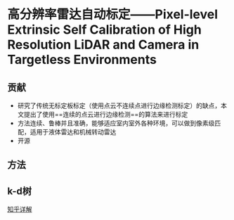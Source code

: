 # 高分辨率雷达自动标定——Pixel-level Extrinsic Self Calibration of High Resolution LiDAR and Camera in Targetless Environments

## 贡献

* 研究了传统无标定板标定（使用点云不连续点进行边缘检测标定）的缺点，本文提出了使用==连续的点云进行边缘检测==的算法来进行标定
* 方法连续、鲁棒并且准确，能够适应室内室外各种环境，可以做到像素级匹配，适用于液体雷达和机械转动雷达
* 开源

## 方法





## k-d树

[知乎详解](https://zhuanlan.zhihu.com/p/23966698)

